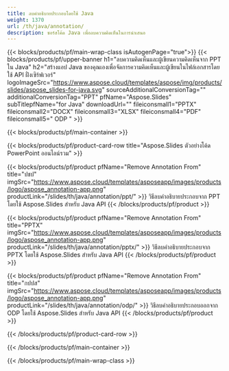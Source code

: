 ```yaml
---
title: ลบคำอธิบายประกอบโดยใช้ Java
weight: 1370
url: /th/java/annotation/
description: ซอร์สโค้ด Java เพื่อลบความคิดเห็นในการนำเสนอ
---
```


{{< blocks/products/pf/main-wrap-class isAutogenPage="true">}}
{{< blocks/products/pf/upper-banner h1="ลบความคิดเห็นและผู้เขียนความคิดเห็นจาก PPT ใน Java" h2="สร้างแอป Java ของคุณเองเพื่อจัดการความคิดเห็นและผู้เขียนในไฟล์เอกสารโดยใช้ API ฝั่งเซิร์ฟเวอร์" logoImageSrc="https://www.aspose.cloud/templates/aspose/img/products/slides/aspose_slides-for-java.svg" sourceAdditionalConversionTag="" additionalConversionTag="PPT" pfName="Aspose.Slides" subTitlepfName="for Java" downloadUrl="" fileiconsmall1="PPTX" fileiconsmall2="DOCX" fileiconsmall3="XLSX" fileiconsmall4="PDF" fileiconsmall5=" ODP " >}}

{{< blocks/products/pf/main-container >}}

{{< blocks/products/pf/product-card-row title="Aspose.Slides ตัวอย่างโค้ด PowerPoint ออนไลน์รวม" >}}

{{< blocks/products/pf/product pfName="Remove Annotation From" title="ปชป" imgSrc="https://www.aspose.cloud/templates/asposeapp/images/products/logo/aspose_annotation-app.png" productLink="/slides/th/java/annotation/ppt/" >}}
วิธีลบคำอธิบายประกอบจาก PPT โดยใช้ Aspose.Slides สำหรับ Java API
{{< /blocks/products/pf/product >}}

{{< blocks/products/pf/product pfName="Remove Annotation From" title="PPTX" imgSrc="https://www.aspose.cloud/templates/asposeapp/images/products/logo/aspose_annotation-app.png" productLink="/slides/th/java/annotation/pptx/" >}}
วิธีลบคำอธิบายประกอบจาก PPTX โดยใช้ Aspose.Slides สำหรับ Java API
{{< /blocks/products/pf/product >}}

{{< blocks/products/pf/product pfName="Remove Annotation From" title="กปปส" imgSrc="https://www.aspose.cloud/templates/asposeapp/images/products/logo/aspose_annotation-app.png" productLink="/slides/th/java/annotation/odp/" >}}
วิธีลบคำอธิบายประกอบออกจาก ODP โดยใช้ Aspose.Slides สำหรับ Java API
{{< /blocks/products/pf/product >}}

{{< /blocks/products/pf/product-card-row >}}

{{< /blocks/products/pf/main-container >}}
    
{{< /blocks/products/pf/main-wrap-class >}}